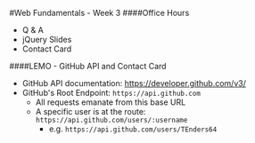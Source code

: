#Web Fundamentals - Week 3
####Office Hours
- Q & A
- jQuery Slides
- Contact Card

####LEMO - GitHub API and Contact Card
- GitHub API documentation: https://developer.github.com/v3/
- GitHub's Root Endpoint: `https://api.github.com`
  - All requests emanate from this base URL
  - A specific user is at the route: `https://api.github.com/users/:username`
    - e.g. `https://api.github.com/users/TEnders64`
